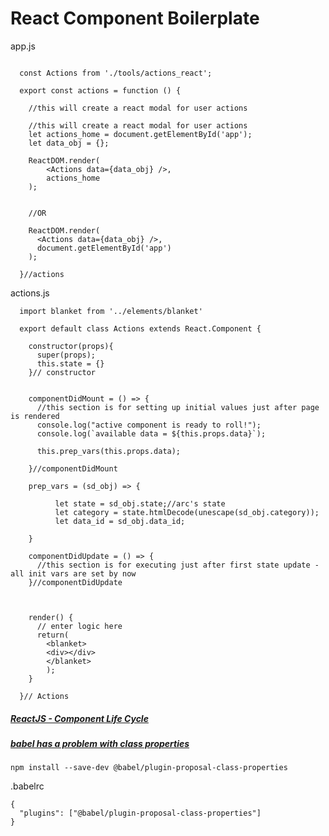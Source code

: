 # React Component Boilerplate

app.js
```

  const Actions from './tools/actions_react';

  export const actions = function () {

    //this will create a react modal for user actions

    //this will create a react modal for user actions
    let actions_home = document.getElementById('app');
    let data_obj = {};

    ReactDOM.render(
        <Actions data={data_obj} />,
        actions_home
    );


    //OR

    ReactDOM.render(
      <Actions data={data_obj} />,
      document.getElementById('app')
    );

  }//actions

```

actions.js
```
  import blanket from '../elements/blanket'

  export default class Actions extends React.Component {
    
    constructor(props){
      super(props);
      this.state = {}
    }// constructor


    componentDidMount = () => {
      //this section is for setting up initial values just after page is rendered
      console.log("active component is ready to roll!");
      console.log(`available data = ${this.props.data}`);

      this.prep_vars(this.props.data);

    }//componentDidMount

    prep_vars = (sd_obj) => {

          let state = sd_obj.state;//arc's state
          let category = state.htmlDecode(unescape(sd_obj.category));
          let data_id = sd_obj.data_id;

    }

    componentDidUpdate = () => {
      //this section is for executing just after first state update - all init vars are set by now
    }//componentDidUpdate



    render() {
      // enter logic here
      return(
        <blanket>
        <div></div>
        </blanket>
        );
    }

  }// Actions

```
##### [ReactJS - Component Life Cycle](https://www.tutorialspoint.com/reactjs/reactjs_component_life_cycle.htm)

##### [babel has a problem with class properties](https://stackoverflow.com/questions/43903632/why-wont-babel-transform-my-class-properties)   
```
npm install --save-dev @babel/plugin-proposal-class-properties
```
.babelrc
```
{
  "plugins": ["@babel/plugin-proposal-class-properties"]
}
```
